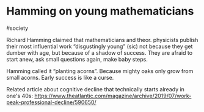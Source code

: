 # Hamming on young mathematicians

#society

Richard Hamming claimed that mathematicians and theor. physicists publish their most influential work “disgustingly young” (sic) not because they get dumber with age, but because of a shadow of success. They are afraid to start anew, ask small questions again, make baby steps.

Hamming called it “planting acorns”. Because mighty oaks only grow from small acorns. Early success is like a curse.

Related article about cognitive decline that technically starts already in one's 40s:
https://www.theatlantic.com/magazine/archive/2019/07/work-peak-professional-decline/590650/